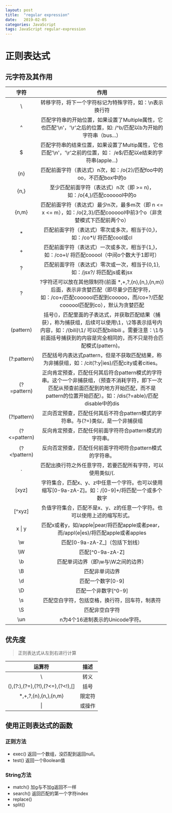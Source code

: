 ```yaml
---
layout: post
title:  "regular expression"
date:   2019-02-05 
categories: JavaScript
tags: JavaScript regular-expression
---
```


# 正则表达式

## 元字符及其作用

字符 | 作用
:--: | :--:
\ | 转移字符，将下一个字符标记为特殊字符，如：\n表示换行符
^ | 匹配字符串的开始位置，如果设置了Multiple属性，它也匹配'\n'，'\r'之后的位置，如: /^b/匹配以b为开始的字符串（bus...）
$ | 匹配字符串的结束位置，如果设置了Multip属性，它也匹配'\n'，'\r'之前的位置，如： /e$/匹配以e结束的字符串(apple...)
{n} | 匹配前面字符（表达式）n次，如：/o{2}/匹配foo中的oo，不匹配box中的o
{n,} | 至少匹配前面字符（表达式）n次（即 >= n)，如：/o{4,}/匹配coooool中的o
{n,m} | 匹配前面字符（表达式）最少n次，最多m次（即 n <= x <= m），如：/o{2,3}/匹配coooool中前3个o（非贪婪模式下匹配前两个o）
* | 匹配前面字符（表达式）零次或多次，相当于{0,}，如：/co*l/ 将匹配cool或cl
+ | 匹配前面字符（表达式）一次或多次，相当于{1,}，如：/co+l/ 将匹配cooool（中间o个数大于1即可）
? | 匹配前面字符（表达式）零次或一次，相当于{0,1},如：/jsx?/ 将匹配js或者jsx
? | ?字符还可以放在其他限制符(前面 *,+,?,{n},{n,},{n,m})后面，表示非贪婪匹配（即尽量少匹配字符，如：/co+/匹配coooool匹配到cooooo，而/co+?/匹配coooool匹配到co），默认为贪婪匹配
(pattern) | 括号()，匹配里面的子表达式，并获取匹配结果（捕获），称为捕获组，后续可以使用\1，\2等表示括号内内容，如：/(bili)\1/ 可以匹配bilibili 。需要注意：\1与前面括号捕获到的内容是完全相同的，而不只是符合匹配模式(pattern)。
(?:pattern) | 匹配括号内表达式pattern，但是不获取匹配结果，称为非捕获组，如：/cit(?:y\|ies)/匹配city或者cities。
(?=pattern) | 正向肯定预查，匹配任何其后符合pattern模式的字符串。这个一个非捕获组，（预查不消耗字符，即下一次匹配从预查前面匹配到的地方开始匹配，而不是pattern的位置开始匹配）。如：/dis(?=able)/匹配disable中的dis
(?!pattern) | 正向否定预查，匹配任何其后不符合pattern模式的字符串。与(?=)类似，是一个非捕获组
(?<=pattern) | 反向肯定预查，匹配任何前面字符符合pattern模式的字符串。
(?<!pattern) | 反向否定预查，匹配任何前面字符吧符合pattern模式的字符串。
. | 匹配出换行符之外任意字符，若要匹配所有字符，可以使用类似/(.|\n|\r)/的形式
[xyz] | 字符集合，匹配x、y、z中任意一个字符。也可以使用缩写[0-9a-zA-Z]。如：/[0-9]+/将匹配一个或多个数字
[^xyz] | 负值字符集合，匹配不是x、y、z的任意一个字符。也可以使用上述的缩写形式。
x \| y | 匹配x或者y，如/apple\|pear/将匹配apple或者pear，而/appl(e\|es)/将匹配apple或者apples
\w | 匹配[0-9a-zA-Z_]（包括下划线）
\W | 匹配[^0-9a-zA-Z]
\b | 匹配单词边界（即\w与\W之间的边界）
\B | 匹配非单词边界
\d | 匹配一个数字[0-9]
\D | 匹配一个非数字[^0-9]
\s | 匹配空白字符，包括空格，换行符，回车符，制表符
\S | 匹配非空白字符
\un | n为4个16进制表示的Unicode字符。

## 优先度

> 正则表达式从左到右进行计算

运算符 | 描述
:---:| :---:
\ | 转义
(),(?:),(?=),(?!),(?<=),(?<!),[] | 括号
*,+,?,{n},{n,},{n,m} | 限定符
\| | 或操作

## 使用正则表达式的函数

### 正则方法

- exec() 返回一个数组，没匹配到返回null。
- test() 返回一个Boolean值

### String方法

- match() 加g与不加g返回不一样
- search()  返回匹配的第一个字符index
- replace() 
- split()
